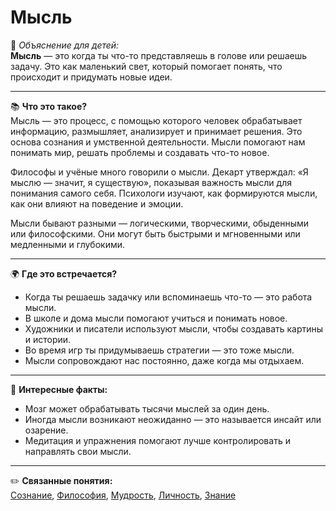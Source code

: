 # Мысль

👶 *Объяснение для детей:*  
**Мысль** — это когда ты что-то представляешь в голове или решаешь задачу. Это как маленький свет, который помогает понять, что происходит и придумать новые идеи.

---

📚 **Что это такое?**  
Мысль — это процесс, с помощью которого человек обрабатывает информацию, размышляет, анализирует и принимает решения. Это основа сознания и умственной деятельности. Мысли помогают нам понимать мир, решать проблемы и создавать что-то новое.

Философы и учёные много говорили о мысли. Декарт утверждал: «Я мыслю — значит, я существую», показывая важность мысли для понимания самого себя. Психологи изучают, как формируются мысли, как они влияют на поведение и эмоции.

Мысли бывают разными — логическими, творческими, обыденными или философскими. Они могут быть быстрыми и мгновенными или медленными и глубокими.

---

🌍 **Где это встречается?**

* Когда ты решаешь задачку или вспоминаешь что-то — это работа мысли.
* В школе и дома мысли помогают учиться и понимать новое.
* Художники и писатели используют мысли, чтобы создавать картины и истории.
* Во время игр ты придумываешь стратегии — это тоже мысли.
* Мысли сопровождают нас постоянно, даже когда мы отдыхаем.

---

🧠 **Интересные факты:**

* Мозг может обрабатывать тысячи мыслей за один день.
* Иногда мысли возникают неожиданно — это называется инсайт или озарение.
* Медитация и упражнения помогают лучше контролировать и направлять свои мысли.

---

✏️ **Связанные понятия:**  
[Сознание](./Сознание.md), [Философия](./Философия.md), [Мудрость](./Мудрость.md), [Личность](./Личность.md), [Знание](./Знание.md)
